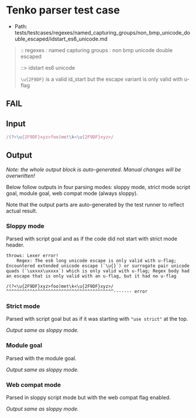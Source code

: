 # Tenko parser test case

- Path: tests/testcases/regexes/named_capturing_groups/non_bmp_unicode_double_escaped/idstart_es6_unicode.md

> :: regexes : named capturing groups : non bmp unicode double escaped
>
> ::> idstart es6 unicode
>
> `\u{2F9DF}` is a valid id_start but the escape variant is only valid with u-flag

## FAIL

## Input

`````js
/(?<\u{2F9DF}xyz>foo)met\k<\u{2F9DF}xyz>/
`````

## Output

_Note: the whole output block is auto-generated. Manual changes will be overwritten!_

Below follow outputs in four parsing modes: sloppy mode, strict mode script goal, module goal, web compat mode (always sloppy).

Note that the output parts are auto-generated by the test runner to reflect actual result.

### Sloppy mode

Parsed with script goal and as if the code did not start with strict mode header.

`````
throws: Lexer error!
    Regex: The es6 long unicode escape is only valid with u-flag; Encountered extended unicode escape (`\u{}`) or surrogate pair unicode quads (`\uxxxx\uxxxx`) which is only valid with u-flag; Regex body had an escape that is only valid with an u-flag, but it had no u-flag

/(?<\u{2F9DF}xyz>foo)met\k<\u{2F9DF}xyz>/
^^^^^^^^^^^^^^^^^^^^^^^^^^^^^^^^^^^^^^^^^------- error
`````

### Strict mode

Parsed with script goal but as if it was starting with `"use strict"` at the top.

_Output same as sloppy mode._

### Module goal

Parsed with the module goal.

_Output same as sloppy mode._

### Web compat mode

Parsed in sloppy script mode but with the web compat flag enabled.

_Output same as sloppy mode._
